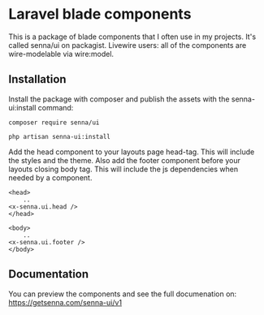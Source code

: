 # Laravel blade components

This is a package of blade components that I often use in my projects. It's called senna/ui on packagist. 
Livewire users: all of the components are wire-modelable via wire:model.

## Installation

Install the package with composer and publish the assets with the senna-ui:install command:

```
composer require senna/ui
```
```
php artisan senna-ui:install
```

Add the head component to your layouts page head-tag. This will include the styles and the theme. Also add the footer component before your layouts closing body tag. This will include the js dependencies when needed by a component.

```
<head>
    ..
<x-senna.ui.head />
</head>

<body>
    ..
<x-senna.ui.footer />
</body>
```

## Documentation

You can preview the components and see the full documenation on: https://getsenna.com/senna-ui/v1